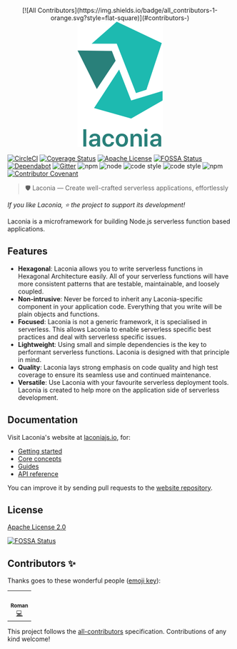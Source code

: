 <p align="center">
<!-- ALL-CONTRIBUTORS-BADGE:START - Do not remove or modify this section -->
[![All Contributors](https://img.shields.io/badge/all_contributors-1-orange.svg?style=flat-square)](#contributors-)
<!-- ALL-CONTRIBUTORS-BADGE:END -->
  <img alt="Laconia" src="docs/logo/2/png/2_vertical@0.5x.png">
</p>

[![CircleCI](https://circleci.com/gh/laconiajs/laconia/tree/master.svg?style=shield)](https://circleci.com/gh/laconiajs/laconia/tree/master)
[![Coverage Status](https://coveralls.io/repos/github/laconiajs/laconia/badge.svg?branch=master)](https://coveralls.io/github/laconiajs/laconia?branch=master)
[![Apache License](https://img.shields.io/badge/license-Apache-blue.svg)](LICENSE)
[![FOSSA Status](https://app.fossa.io/api/projects/git%2Bgithub.com%2Flaconiajs%2Flaconia.svg?type=shield)](https://app.fossa.io/projects/git%2Bgithub.com%2Flaconiajs%2Flaconia?ref=badge_shield)
[![Dependabot](https://img.shields.io/badge/Dependabot-enabled-brightgreen.svg?logo=dependabot)](https://app.dependabot.com/accounts/laconiajs/repos/113743358)
[![Gitter](https://badges.gitter.im/laconiajs/laconia.svg)](https://gitter.im/laconiajs/laconia?utm_source=badge&utm_medium=badge&utm_campaign=pr-badge)
![npm](https://img.shields.io/npm/v/@laconia/core.svg)
![node](https://img.shields.io/node/v/@laconia/core.svg)
![code style](https://img.shields.io/badge/code_style-standard-brightgreen.svg)
![code style](https://img.shields.io/badge/code_style-prettier-ff69b4.svg)
![npm](https://img.shields.io/npm/dm/@laconia/core.svg)
[![Contributor Covenant](https://img.shields.io/badge/Contributor%20Covenant-v1.4%20adopted-ff69b4.svg)](code-of-conduct.md)

> 🛡️ Laconia — Create well-crafted serverless applications, effortlessly

_If you like Laconia, ⭐ the project to support its development!_

Laconia is a microframework for building Node.js serverless function based
applications.

## Features

- **Hexagonal**: Laconia allows you to write serverless functions in Hexagonal
  Architecture easily. All of your serverless functions will have more
  consistent patterns that are testable, maintainable, and loosely coupled.
- **Non-intrusive**: Never be forced to inherit any Laconia-specific component
  in your application code. Everything that you write will be plain objects and
  functions.
- **Focused**: Laconia is not a generic framework, it is specialised in
  serverless. This allows Laconia to enable serverless specific best practices
  and deal with serverless specific issues.
- **Lightweight**: Using small and simple dependencies is the key to performant
  serverless functions. Laconia is designed with that principle in mind.
- **Quality**: Laconia lays strong emphasis on code quality and high test
  coverage to ensure its seamless use and continued maintenance.
- **Versatile**: Use Laconia with your favourite serverless deployment tools.
  Laconia is created to help more on the application side of serverless
  development.

## Documentation

Visit Laconia's website at [laconiajs.io](https://laconiajs.io/), for:

- [Getting started](https://laconiajs.io/docs/introduction/getting-started)
- [Core concepts](https://laconiajs.io/docs/introduction/core-concepts)
- [Guides](https://laconiajs.io/docs/guides/injecting-dependencies)
- [API reference](https://laconiajs.io/docs/api/intro)

You can improve it by sending pull requests to the
[website repository](https://github.com/laconiajs/website).

## License

[Apache License 2.0](LICENSE)

[![FOSSA Status](https://app.fossa.io/api/projects/git%2Bgithub.com%2Flaconiajs%2Flaconia.svg?type=large)](https://app.fossa.io/projects/git%2Bgithub.com%2Flaconiajs%2Flaconia?ref=badge_large)

## Contributors ✨

Thanks goes to these wonderful people ([emoji key](https://allcontributors.org/docs/en/emoji-key)):

<!-- ALL-CONTRIBUTORS-LIST:START - Do not remove or modify this section -->
<!-- prettier-ignore-start -->
<!-- markdownlint-disable -->
<table>
  <tr>
    <td align="center"><a href="https://www.ScaleLeap.com"><img src="https://avatars3.githubusercontent.com/u/491247?v=4" width="100px;" alt=""/><br /><sub><b>Roman</b></sub></a><br /><a href="https://github.com/laconiajs/laconia/commits?author=moltar" title="Code">💻</a></td>
  </tr>
</table>

<!-- markdownlint-enable -->
<!-- prettier-ignore-end -->
<!-- ALL-CONTRIBUTORS-LIST:END -->

This project follows the [all-contributors](https://github.com/all-contributors/all-contributors) specification. Contributions of any kind welcome!